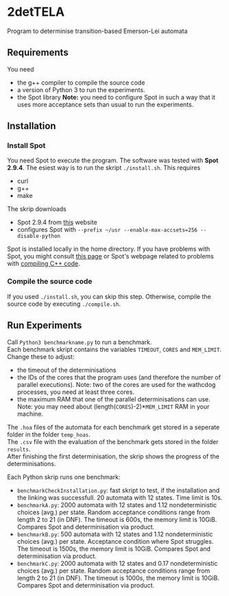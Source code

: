 # 2detTELA
Program to determinise transition-based Emerson-Lei automata

## Requirements
You need 
- the g++ compiler to compile the source code 
- a version of Python 3 to run the experiments. 
- the Spot library **Note:** you need to configure Spot in such a way that it uses more acceptance sets than usual to run the experiments.

## Installation
### Install Spot 

You need Spot to execute the program. The software was tested with **Spot 2.9.4**. The esiest way is to run the skript `./install.sh`. This requires
- curl
- g++ 
- make  

The skrip downloads
- Spot 2.9.4 from [this](https://www.lrde.epita.fr/dload/spot/) website
- configures Spot with `--prefix ~/usr --enable-max-accsets=256 --disable-python`

Spot is installed locally in the home directory. If you have problems with Spot, you might consult [this page](https://spot.lrde.epita.fr/install.html) or Spot's webpage related to problems with [compiling C++ code](https://spot.lrde.epita.fr/compile.html).

### Compile the source code
If you used `./install.sh`, you can skip this step. Otherwise, compile the source code  by executing `./compile.sh`. 
## Run Experiments
Call `Python3 benchmarkname.py` to run a benchmark.  
Each benchmark skript contains the variables `TIMEOUT`, `CORES` and `MEM_LIMIT`. Change these to adjust:
- the timeout of the determinisations 
- the IDs of the cores that the program uses (and therefore the number of parallel executions). Note: two of the cores are used for the wathcdog processes, you need at least three cores.
- the maximum RAM that one of the parallel determinisations can use. Note: you may need about (length(`CORES`)-2)*`MEM_LIMIT` RAM in your machine.




The `.hoa` files of the automata for each benchmark get stored in a seperate folder in the folder `temp_hoas`.  
The `.csv` file with the evaluation of the benchmark gets stored in the folder `results`.  
After finishing the first determinisation, the skrip shows the progress of the determinisations.  

Each Python skrip runs one benchmark:
- `benchmarkCheckInstallation.py`: fast skript to test, if the installation and the linking was successfull. 20 automata with 12 states. Time limit is 10s.
- `benchmarkA.py`: 2000 automata with 12 states and 1.12 nondeterministic choices (avg.) per state. Random acceptance conditions range from length 2 to 21 (in DNF). The timeout is 600s, the memory limit is 10GiB. Compares Spot and determinisation via product.  
- `benchmarkB.py`: 500 automata with 12 states and 1.12 nondeterministic choices (avg.) per state. Acceptance condition where Spot struggles. The timeout is 1500s, the memory limit is 10GiB. Compares Spot and determinisation via product.
- `benchmarkC.py`: 2000 automata with 12 states and 0.17 nondeterministic choices (avg.) per state. Random acceptance conditions range from length 2 to 21 (in DNF). The timeout is 1000s, the memory limit is 10GiB. Compares Spot and determinisation via product.
